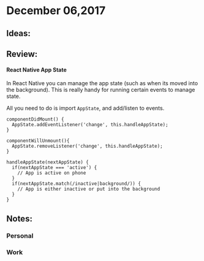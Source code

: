 # December 06,2017


## Ideas:

## Review:

#### React Native App State

In React Native you can manage the app state (such as when its moved into the background). This is really handy for running certain events to manage state.

All you need to do is import ```AppState```, and add/listen to events.

```
componentDidMount() {
  AppState.addEventListener('change', this.handleAppState);
}

componentWillUnmount(){
  AppState.removeListener('change', this.handleAppState);
}

handleAppState(nextAppState) {
  if(nextAppState === 'active') {
    // App is active on phone
  }
  if(nextAppState.match(/inactive|background/)) {
    // App is either inactive or put into the background
  }
}
```

## Notes:

### Personal

### Work

